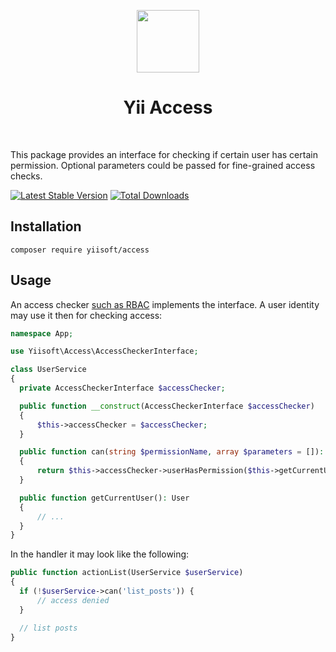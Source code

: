 <p align="center">
    <a href="https://github.com/yiisoft" target="_blank">
        <img src="https://yiisoft.github.io/docs/images/yii_logo.svg" height="100px">
    </a>
    <h1 align="center">Yii Access</h1>
    <br>
</p>

This package provides an interface for checking if certain user has certain permission. Optional parameters could be passed
for fine-grained access checks.

[![Latest Stable Version](https://poser.pugx.org/yiisoft/access/v/stable.png)](https://packagist.org/packages/yiisoft/access)
[![Total Downloads](https://poser.pugx.org/yiisoft/access/downloads.png)](https://packagist.org/packages/yiisoft/access)

## Installation

```
composer require yiisoft/access
```

## Usage
 
An access checker [such as RBAC](https://github.com/yiisoft/rbac) implements the interface. A user identity may use it 
then for checking access:
 
```php
namespace App;

use Yiisoft\Access\AccessCheckerInterface;

class UserService
{
  private AccessCheckerInterface $accessChecker;

  public function __construct(AccessCheckerInterface $accessChecker)
  {
      $this->accessChecker = $accessChecker;
  }

  public function can(string $permissionName, array $parameters = []): bool
  {
      return $this->accessChecker->userHasPermission($this->getCurrentUser()->getId() ?? '', $permissionName, $parameters);
  }

  public function getCurrentUser(): User
  {
      // ...
  }
}
```
 
In the handler it may look like the following:
 
```php
public function actionList(UserService $userService)
{
  if (!$userService->can('list_posts')) {
      // access denied
  }

  // list posts
}
```
